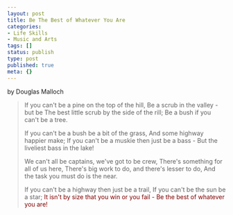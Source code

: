 ```yaml
---
layout: post
title: Be The Best of Whatever You Are
categories:
- Life Skills
- Music and Arts
tags: []
status: publish
type: post
published: true
meta: {}
---
```

by Douglas Malloch
<blockquote>If you can't be a pine on the top of the hill,
Be a scrub in the valley - but be
The best little scrub by the side of the rill;
Be a bush if you can't be a tree.

If you can't be a bush be a bit of the grass,
And some highway happier make;
If you can't be a muskie then just be a bass -
But the liveliest bass in the lake!

We can't all be captains, we've got to be crew,
There's something for all of us here,
There's big work to do, and there's lesser to do,
And the task you must do is the near.

If you can't be a highway then just be a trail,
If you can't be the sun be a star;
<font color="#800000">It isn't by size that you win or you fail -
Be the best of whatever you are!</font></blockquote>
